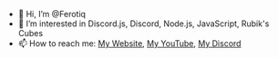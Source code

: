 - 👋 Hi, I’m @Ferotiq
- 👀 I’m interested in Discord.js, Discord, Node.js, JavaScript, Rubik's Cubes
- 📫 How to reach me: [My Website](https://www.ferotiq.dev/), [My YouTube](https://youtube.ferotiq.dev/), [My Discord](https://discord.ferotiq.dev/)
